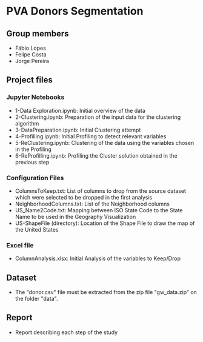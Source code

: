 # PVA Donors Segmentation

## Group members

* Fábio Lopes
* Felipe Costa
* Jorge Pereira

## Project files

### Jupyter Notebooks
* 1-Data Exploration.ipynb: Initial overview of the data
* 2-Clustering.ipynb: Preparation of the input data for the clustering algorithm
* 3-DataPreparation.ipynb: Initial Clustering attempt
* 4-Profilling.ipynb: Initial Profiling to detect relevant variables
* 5-ReClustering.ipynb: Clustering of the data using the variables chosen in the Profiling 
* 6-ReProfilling.ipynb: Profiling the Cluster solution obtained in the previous step

### Configuration Files
* ColumnsToKeep.txt: List of columns to drop from the source dataset which were selected to be dropped in the first analysis
* NeighborhoodColumns.txt: List of the Neighborhood columns
* US_Name2Code.txt: Mapping between ISO State Code to the State Name to be used in the Geography Visualization
* US-ShapeFile (directory): Location of the Shape File to draw the map of the United States
### Excel file
* ColumnAnalysis.xlsx: Initial Analysis of the variables to Keep/Drop

## Dataset
* The "donor.csv" file must be extracted from the zip file "gw_data.zip" on the folder "data". 

## Report
* Report describing each step of the study


